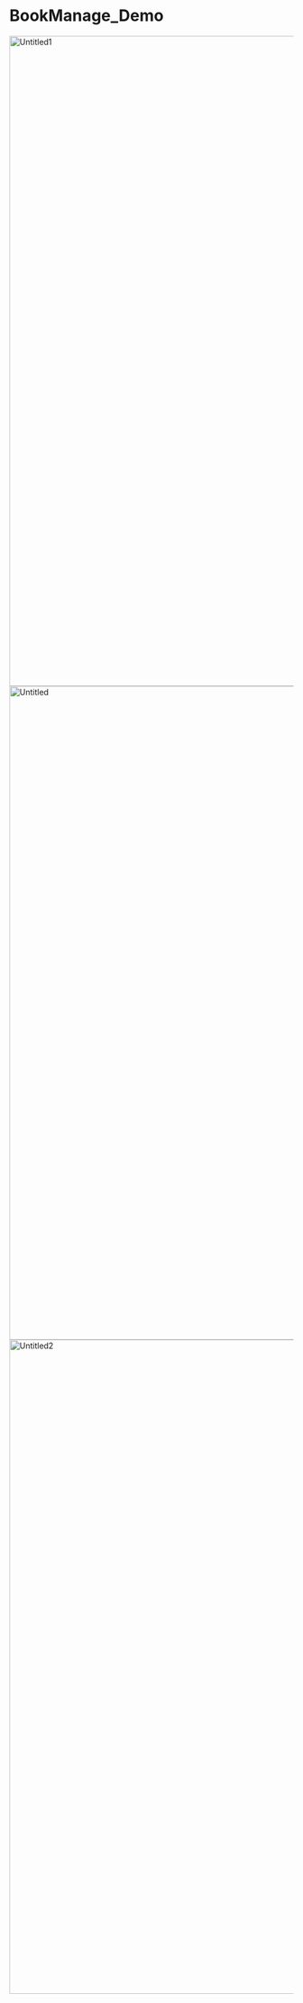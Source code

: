 # BookManage_Demo

<img width="1152" alt="Untitled1" src="https://github.com/user-attachments/assets/83f46add-0ceb-4ba2-aa15-85fae67d2712">
<img width="1158" alt="Untitled" src="https://github.com/user-attachments/assets/df334351-7eb5-419a-98cb-022bb504b530">
<img width="1159" alt="Untitled2" src="https://github.com/user-attachments/assets/ffcb2632-d114-4c5e-b4a2-36c15a2762ca">
